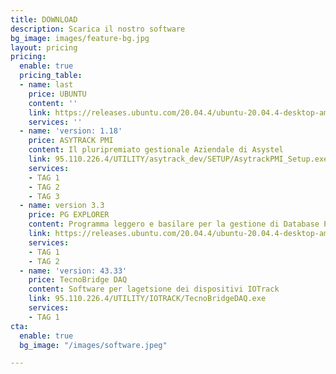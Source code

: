 ```yaml
---
title: DOWNLOAD
description: Scarica il nostro software
bg_image: images/feature-bg.jpg
layout: pricing
pricing:
  enable: true
  pricing_table:
  - name: last
    price: UBUNTU
    content: ''
    link: https://releases.ubuntu.com/20.04.4/ubuntu-20.04.4-desktop-amd64.iso
    services: ''
  - name: 'version: 1.18'
    price: ASYTRACK PMI
    content: Il pluripremiato gestionale Aziendale di Asystel
    link: 95.110.226.4/UTILITY/asytrack_dev/SETUP/AsytrackPMI_Setup.exe
    services:
    - TAG 1
    - TAG 2
    - TAG 3
  - name: version 3.3
    price: PG EXPLORER
    content: Programma leggero e basilare per la gestione di Database PostgreSQL
    link: https://releases.ubuntu.com/20.04.4/ubuntu-20.04.4-desktop-amd64.iso
    services:
    - TAG 1
    - TAG 2
  - name: 'version: 43.33'
    price: TecnoBridge DAQ
    content: Software per lagetsione dei dispositivi IOTrack
    link: 95.110.226.4/UTILITY/IOTRACK/TecnoBridgeDAQ.exe
    services:
    - TAG 1
cta:
  enable: true
  bg_image: "/images/software.jpeg"

---
```

